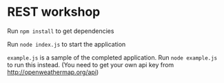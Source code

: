 # REST workshop

Run `npm install` to get dependencies

Run `node index.js` to start the application

`example.js` is a sample of the completed application. Run `node example.js` to run this instead. (You need to get your own api key from http://openweathermap.org/api)
